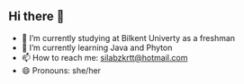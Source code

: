## Hi there 👋

- 🔭 I’m currently studying at Bilkent Univerty as a freshman
- 🌱 I’m currently learning Java and Phyton
- 📫 How to reach me: silabzkrtt@hotmail.com
- 😄 Pronouns: she/her
